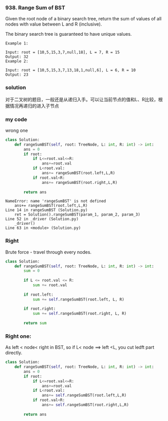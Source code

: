 ### 938. Range Sum of BST

Given the root node of a binary search tree, return the sum of values of all nodes with value between L and R (inclusive).

The binary search tree is guaranteed to have unique values.
 
```
Example 1:

Input: root = [10,5,15,3,7,null,18], L = 7, R = 15
Output: 32
Example 2:

Input: root = [10,5,15,3,7,13,18,1,null,6], L = 6, R = 10
Output: 23
```

### solution
对于二叉树的题目，一般还是从递归入手。可以让当前节点的值和L、R比较，根据情况再递归的进入子节点

### my code
wrong one
```python
class Solution:
    def rangeSumBST(self, root: TreeNode, L: int, R: int) -> int:
        ans = 0
        if root:
            if L<=root.val<=R:
                ans+=root.val
            if L<root.val:
                ans+= rangeSumBST(root.left,L,R)
            if root.val<R:
                ans+= rangeSumBST(root.right,L,R)
        
        return ans
```
```
NameError: name 'rangeSumBST' is not defined
    ans+= rangeSumBST(root.left,L,R)
Line 14 in rangeSumBST (Solution.py)
    ret = Solution().rangeSumBST(param_1, param_2, param_3)
Line 52 in _driver (Solution.py)
    _driver()
Line 63 in <module> (Solution.py)
```
### Right 
Brute force - travel through every nodes.
```python
class Solution:
    def rangeSumBST(self, root: TreeNode, L: int, R: int) -> int:
        sum = 0
        
        if L <= root.val <= R:
            sum += root.val
        
        if root.left:
            sum += self.rangeSumBST(root.left, L, R)   
    
        if root.right:
            sum += self.rangeSumBST(root.right, L, R)
            
        return sum

```

### Right one:
As left < node< right in BST, so if L< node ==> left <L, you cut ledft part directly.
```python
class Solution:
    def rangeSumBST(self, root: TreeNode, L: int, R: int) -> int:
        ans = 0
        if root:
            if L<=root.val<=R:
                ans+=root.val
            if L<root.val:
                ans+= self.rangeSumBST(root.left,L,R)
            if root.val<R:
                ans+= self.rangeSumBST(root.right,L,R)
        
        return ans
```
